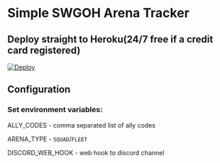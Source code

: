 # Simple SWGOH Arena Tracker

## Deploy straight to Heroku(24/7 free if a credit card registered)

[![Deploy](https://www.herokucdn.com/deploy/button.svg)](https://heroku.com/deploy)

## Configuration

### Set environment variables:

ALLY_CODES - comma separated list of ally codes

ARENA_TYPE - `SQUAD`/`FLEET`

DISCORD_WEB_HOOK - web hook to discord channel




